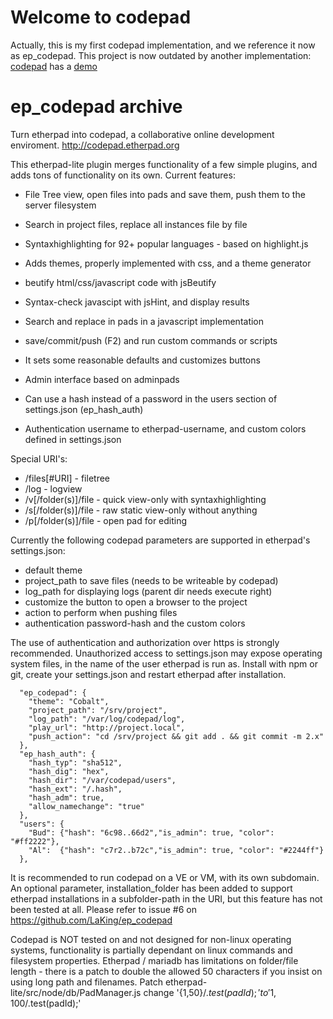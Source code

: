 # Welcome to codepad

Actually, this is my first codepad implementation, and we reference it now as ep_codepad.
This project is now outdated by another implementation: 
[codepad](https://github.com/LaKing/codepad) has a 
[demo](https://codepad-demo.d250.hu:9001)

# ep_codepad archive

Turn etherpad into codepad, a collaborative online development enviroment. 
http://codepad.etherpad.org

This etherpad-lite plugin merges functionality of a few simple plugins, and adds tons of functionality on its own.
Current features:
    
- File Tree view, open files into pads and save them, push them to the server filesystem
- Search in project files, replace all instances file by file
- Syntaxhighlighting for 92+ popular languages - based on highlight.js
- Adds themes, properly implemented with css, and a theme generator
- beutify html/css/javascript code with jsBeutify 
- Syntax-check javascipt with jsHint, and display results
- Search and replace in pads in a javascript implementation
- save/commit/push (F2) and run custom commands or scripts

- It sets some reasonable defaults and customizes buttons
- Admin interface based on adminpads
- Can use a hash instead of a password in the users section of settings.json (ep_hash_auth)
- Authentication username to etherpad-username, and custom colors defined in settings.json

Special URI's:

- /files[#URI] - filetree
- /log - logview
- /v[/folder(s)]/file - quick view-only with syntaxhighlighting
- /s[/folder(s)]/file - raw static view-only without anything
- /p[/folder(s)]/file - open pad for editing

Currently the following codepad parameters are supported in etherpad's settings.json:
- default theme
- project_path to save files (needs to be writeable by codepad)
- log_path for displaying logs (parent dir needs execute right)
- customize the button to open a browser to the project
- action to perform when pushing files
- authentication password-hash and the custom colors

The use of authentication and authorization over https is strongly recommended.
Unauthorized access to settings.json may expose operating system files, in the name of the user etherpad is run as.
Install with npm or git, create your settings.json and restart etherpad after installation.

```
  "ep_codepad": { 
    "theme": "Cobalt",
    "project_path": "/srv/project",
    "log_path": "/var/log/codepad/log",
    "play_url": "http://project.local",
    "push_action": "cd /srv/project && git add . && git commit -m 2.x"
  },
  "ep_hash_auth": {
    "hash_typ": "sha512",
    "hash_dig": "hex",
    "hash_dir": "/var/codepad/users",
    "hash_ext": "/.hash",
    "hash_adm": true,
    "allow_namechange": "true"
  },
  "users": {
    "Bud": {"hash": "6c98..66d2","is_admin": true, "color": "#ff2222"},
    "Al":  {"hash": "c7r2..b72c","is_admin": true, "color": "#2244ff"}
  },
```
It is recommended to run codepad on a VE or VM, with its own subdomain.
An optional parameter, installation_folder has been added to support etherpad installations in a subfolder-path in the URI, but this feature has not been tested at all.
Please refer to issue #6 on https://github.com/LaKing/ep_codepad

Codepad is NOT tested on and not designed for non-linux operating systems, functionality is partially dependant on linux commands and filesystem properties.
Etherpad / mariadb has limitations on folder/file length - there is a patch to double the allowed 50 characters if you insist on using long path and filenames. 
Patch etherpad-lite/src/node/db/PadManager.js change '{1,50}$/.test(padId);' to '{1,100}$/.test(padId);'
